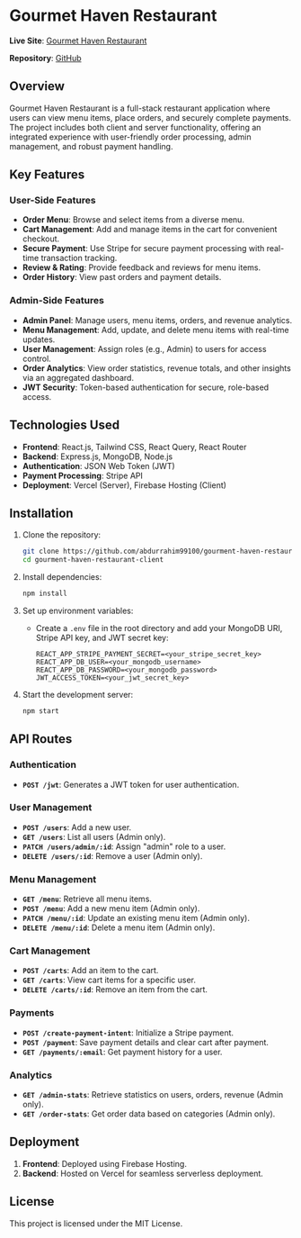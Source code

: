 # Gourmet Haven Restaurant

**Live Site**: [Gourmet Haven Restaurant](https://gourment-haven-restaurant.web.app)

**Repository**: [GitHub](https://github.com/abdurrahim99100/gourment-haven-restaurant-client/tree/main)

## Overview

Gourmet Haven Restaurant is a full-stack restaurant application where users can view menu items, place orders, and securely complete payments. The project includes both client and server functionality, offering an integrated experience with user-friendly order processing, admin management, and robust payment handling.

## Key Features

### User-Side Features
- **Order Menu**: Browse and select items from a diverse menu.
- **Cart Management**: Add and manage items in the cart for convenient checkout.
- **Secure Payment**: Use Stripe for secure payment processing with real-time transaction tracking.
- **Review & Rating**: Provide feedback and reviews for menu items.
- **Order History**: View past orders and payment details.

### Admin-Side Features
- **Admin Panel**: Manage users, menu items, orders, and revenue analytics.
- **Menu Management**: Add, update, and delete menu items with real-time updates.
- **User Management**: Assign roles (e.g., Admin) to users for access control.
- **Order Analytics**: View order statistics, revenue totals, and other insights via an aggregated dashboard.
- **JWT Security**: Token-based authentication for secure, role-based access.

## Technologies Used
- **Frontend**: React.js, Tailwind CSS, React Query, React Router
- **Backend**: Express.js, MongoDB, Node.js
- **Authentication**: JSON Web Token (JWT)
- **Payment Processing**: Stripe API
- **Deployment**: Vercel (Server), Firebase Hosting (Client)

## Installation

1. Clone the repository:
    ```bash
    git clone https://github.com/abdurrahim99100/gourment-haven-restaurant-client.git
    cd gourment-haven-restaurant-client
    ```

2. Install dependencies:
    ```bash
    npm install
    ```

3. Set up environment variables:
    - Create a `.env` file in the root directory and add your MongoDB URI, Stripe API key, and JWT secret key:
        ```plaintext
        REACT_APP_STRIPE_PAYMENT_SECRET=<your_stripe_secret_key>
        REACT_APP_DB_USER=<your_mongodb_username>
        REACT_APP_DB_PASSWORD=<your_mongodb_password>
        JWT_ACCESS_TOKEN=<your_jwt_secret_key>
        ```

4. Start the development server:
    ```bash
    npm start
    ```

## API Routes

### Authentication
- **`POST /jwt`**: Generates a JWT token for user authentication.
  
### User Management
- **`POST /users`**: Add a new user.
- **`GET /users`**: List all users (Admin only).
- **`PATCH /users/admin/:id`**: Assign "admin" role to a user.
- **`DELETE /users/:id`**: Remove a user (Admin only).

### Menu Management
- **`GET /menu`**: Retrieve all menu items.
- **`POST /menu`**: Add a new menu item (Admin only).
- **`PATCH /menu/:id`**: Update an existing menu item (Admin only).
- **`DELETE /menu/:id`**: Delete a menu item (Admin only).

### Cart Management
- **`POST /carts`**: Add an item to the cart.
- **`GET /carts`**: View cart items for a specific user.
- **`DELETE /carts/:id`**: Remove an item from the cart.

### Payments
- **`POST /create-payment-intent`**: Initialize a Stripe payment.
- **`POST /payment`**: Save payment details and clear cart after payment.
- **`GET /payments/:email`**: Get payment history for a user.

### Analytics
- **`GET /admin-stats`**: Retrieve statistics on users, orders, revenue (Admin only).
- **`GET /order-stats`**: Get order data based on categories (Admin only).

## Deployment

1. **Frontend**: Deployed using Firebase Hosting.
2. **Backend**: Hosted on Vercel for seamless serverless deployment.

## License
This project is licensed under the MIT License.
